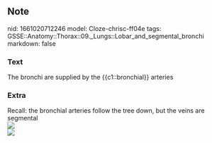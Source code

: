 ## Note
nid: 1661020712246
model: Cloze-chrisc-ff04e
tags: GSSE::Anatomy::Thorax::09._Lungs::Lobar_and_segmental_bronchi
markdown: false

### Text
<div class="toggle">
  The bronchi are supplied by the {{c1::bronchial}} arteries
</div>

### Extra
<div>
  Recall: the bronchial arteries follow the tree down, but the
  veins are segmental
</div>
<div><img src="9783132004818_c006_f001.jpg"></div><img src= 
"A-Bronchial-and-pulmonary-circulation-of-lungs-Copyright-Atlas-of-Human-Anatomy-5th.png">
